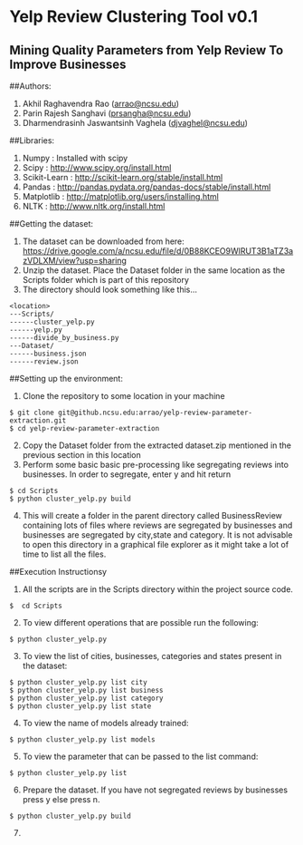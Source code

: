 # Yelp Review Clustering Tool v0.1

## Mining Quality Parameters from Yelp Review To Improve Businesses

##Authors:

1. Akhil Raghavendra Rao (arrao@ncsu.edu)
2. Parin Rajesh Sanghavi (prsangha@ncsu.edu)
3. Dharmendrasinh Jaswantsinh Vaghela (djvaghel@ncsu.edu)

##Libraries:

1. Numpy : Installed with scipy
2. Scipy : http://www.scipy.org/install.html
3. Scikit-Learn : http://scikit-learn.org/stable/install.html
4. Pandas : http://pandas.pydata.org/pandas-docs/stable/install.html
5. Matplotlib : http://matplotlib.org/users/installing.html
6. NLTK : http://www.nltk.org/install.html

##Getting the dataset:

1. The dataset can be downloaded from here: https://drive.google.com/a/ncsu.edu/file/d/0B88KCEO9WlRUT3B1aTZ3azVDLXM/view?usp=sharing
2. Unzip the dataset. Place the Dataset folder in the same location as the Scripts folder which is part of this repository
3. The directory should look something like this...
```
<location>
---Scripts/
------cluster_yelp.py
------yelp.py
------divide_by_business.py
---Dataset/
------business.json
------review.json
```

##Setting up the environment:

1. Clone the repository to some location in your machine
```
$ git clone git@github.ncsu.edu:arrao/yelp-review-parameter-extraction.git
$ cd yelp-review-parameter-extraction
```
2. Copy the Dataset folder from the extracted dataset.zip mentioned in the previous section in this location
3. Perform some basic basic pre-processing like segregating reviews into businesses. In order to segregate, enter y and hit return
```
$ cd Scripts
$ python cluster_yelp.py build
```
4. This will create a folder in the parent directory called BusinessReview containing lots of files where reviews are segregated by businesses and businesses are segregated by city,state and category. It is not advisable to open this directory in a graphical file explorer as it might take a lot of time to list all the files.

##Execution Instructionsy
1. All the scripts are in the Scripts directory within the project source code.
```
$  cd Scripts
```
2. To view different operations that are possible run the following:
```
$ python cluster_yelp.py
```
3. To view the list of cities, businesses, categories and states present in the dataset:
```
$ python cluster_yelp.py list city
$ python cluster_yelp.py list business
$ python cluster_yelp.py list category
$ python cluster_yelp.py list state
```
4. To view the name of models already trained:
```
$ python cluster_yelp.py list models
```
5. To view the parameter that can be passed to the list command:
```
$ python cluster_yelp.py list
```
6. Prepare the dataset. If you have not segregated reviews by businesses press y else press n.
```
$ python cluster_yelp.py build
```
7. 
